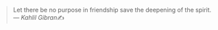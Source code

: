 > Let there be no purpose in friendship save the deepening of the spirit.
> &mdash; <cite>Kahlil Gibran</cite>✍️